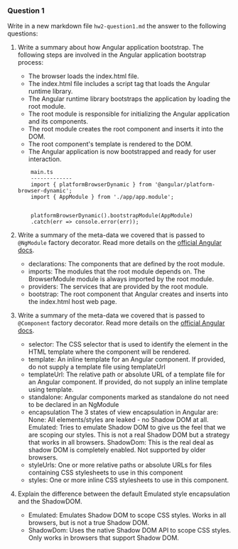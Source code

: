 ### Question 1
Write in a new markdown file `hw2-question1.md` the answer to the following questions:
1. Write a summary about how Angular application bootstrap.
    The following steps are involved in the Angular application bootstrap process:

    - The browser loads the index.html file.
    - The index.html file includes a script tag that loads the Angular runtime library.
    - The Angular runtime library bootstraps the application by loading the root module.
    - The root module is responsible for initializing the Angular application and its components.
    - The root module creates the root component and inserts it into the DOM.
    - The root component's template is rendered to the DOM.
    - The Angular application is now bootstrapped and ready for user interaction.

    ```
        main.ts
        -------------
        import { platformBrowserDynamic } from '@angular/platform-browser-dynamic';
        import { AppModule } from './app/app.module';


        platformBrowserDynamic().bootstrapModule(AppModule)
        .catch(err => console.error(err));

    ```


2. Write a summary of the meta-data we covered that is passed to `@NgModule` factory decorator. Read more details on the [official Angular docs](https://angular.io/api/core/NgModule).
    - declarations: The components that are defined by the root module.
    - imports: The modules that the root module depends on. The BrowserModule module is always imported by the root module.
    - providers: The services that are provided by the root module.
    - bootstrap: The root component that Angular creates and inserts into the index.html host web page.

3. Write a summary of the meta-data we covered that is passed to `@Component` factory decorator. Read more details on the [official Angular docs](https://angular.io/api/core/Component).
    - selector: The CSS selector that is used to identify the element in the HTML template where the component will be rendered.
    - template: An inline template for an Angular component. If provided, do not supply a template file using templateUrl
    - templateUrl: The relative path or absolute URL of a template file for an Angular component. If provided, do not supply an inline template using template.
    - standalone: Angular components marked as standalone do not need to be declared in an NgModule
    - encapsulation
        The 3 states of view encapsulation in Angular are:
            None: All elements/styles are leaked - no Shadow DOM at all.
            Emulated: Tries to emulate Shadow DOM to give us the feel that we are scoping our styles. This is not a real Shadow DOM but a strategy that works in all browsers.
            ShadowDom: This is the real deal as shadow DOM is completely enabled. Not supported by older browsers.
    - styleUrls: One or more relative paths or absolute URLs for files containing CSS stylesheets to use in this component
    - styles: One or more inline CSS stylesheets to use in this component.
    
4. Explain the difference between the default Emulated style encapsulation and the ShadowDOM.
    - Emulated: Emulates Shadow DOM to scope CSS styles. Works in all browsers, but is not a true Shadow DOM.
    - ShadowDom: Uses the native Shadow DOM API to scope CSS styles. Only works in browsers that support Shadow DOM.